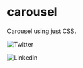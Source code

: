 # carousel
Carousel using just CSS.

![Twitter](https://twitter.com/said_alrove)

![Linkedin](www.linkedin.com/in/said-alrove)
